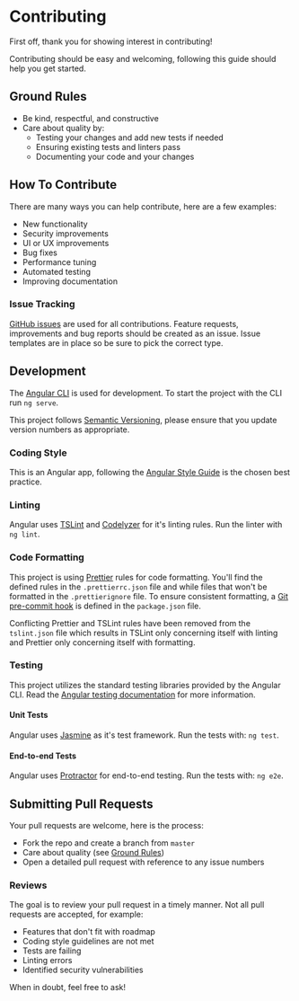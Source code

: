 # Contributing
First off, thank you for showing interest in contributing!

Contributing should be easy and welcoming, following this guide should help you get started.

## Ground Rules
- Be kind, respectful, and constructive
- Care about quality by:
    - Testing your changes and add new tests if needed
    - Ensuring existing tests and linters pass
    - Documenting your code and your changes

## How To Contribute
There are many ways you can help contribute, here are a few examples:
- New functionality
- Security improvements
- UI or UX improvements
- Bug fixes
- Performance tuning
- Automated testing
- Improving documentation

### Issue Tracking
[GitHub issues] are used for all contributions. Feature requests, improvements and bug reports should be created as an 
issue. Issue templates are in place so be sure to pick the correct type.

## Development
The [Angular CLI] is used for development. To start the project with the CLI run `ng serve`.

This project follows [Semantic Versioning], please ensure that you update version numbers as appropriate.

### Coding Style
This is an Angular app, following the [Angular Style Guide] is the chosen best practice.

### Linting
Angular uses [TSLint] and [Codelyzer] for it's linting rules. Run the linter with `ng lint`.

### Code Formatting
This project is using [Prettier] rules for code formatting. You'll find the defined rules in the `.prettierrc.json` file 
and while files that won't be formatted in the `.prettierignore` file. To ensure consistent formatting, a 
[Git pre-commit hook] is defined in the `package.json` file.

Conflicting Prettier and TSLint rules have been removed from the `tslint.json` file which results in TSLint only 
concerning itself with linting and Prettier only concerning itself with formatting.

### Testing
This project utilizes the standard testing libraries provided by the Angular CLI. Read the 
[Angular testing documentation] for more information.

#### Unit Tests
Angular uses [Jasmine] as it's test framework. Run the tests with: `ng test`.

#### End-to-end Tests
Angular uses [Protractor] for end-to-end testing. Run the tests with: `ng e2e`.

## Submitting Pull Requests
Your pull requests are welcome, here is the process:
- Fork the repo and create a branch from `master`
- Care about quality (see [Ground Rules])
- Open a detailed pull request with reference to any issue numbers

### Reviews
The goal is to review your pull request in a timely manner. Not all pull requests are accepted, for example:
- Features that don't fit with roadmap
- Coding style guidelines are not met
- Tests are failing
- Linting errors
- Identified security vulnerabilities

When in doubt, feel free to ask!

[Github issues]: https://github.com/jvendryes/SafeD3C0D3/issues
[Ground Rules]: #ground-rules
[Angular Style Guide]: https://angular.io/guide/styleguide
[Angular CLI]: https://cli.angular.io/
[Semantic Versioning]: https://semver.org/spec/v2.0.0.html
[Angular testing documentation]: https://angular.io/guide/testing
[Jasmine]: https://jasmine.github.io/
[Protractor]: https://www.protractortest.org/
[Prettier]: https://prettier.io/
[Git pre-commit hook]: https://git-scm.com/book/en/v2/Customizing-Git-Git-Hooks
[TSLint]: https://palantir.github.io/tslint/
[Codelyzer]: https://github.com/mgechev/codelyzer

